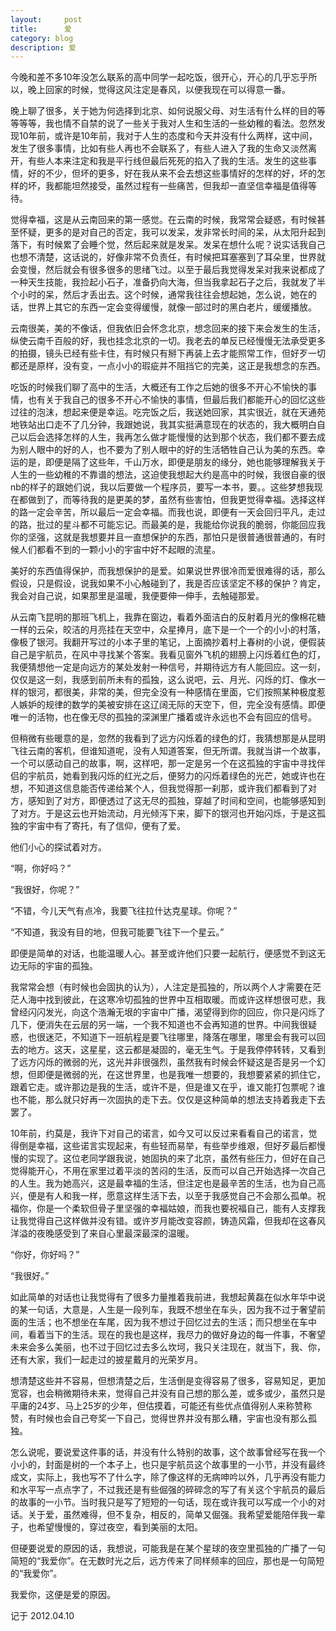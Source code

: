 ```yaml
---
layout:     post
title:      爱
category: blog
description: 爱
---
```

今晚和差不多10年没怎么联系的高中同学一起吃饭，很开心，开心的几乎忘乎所以，晚上回家的时候，觉得这风注定是春风，以便我现在可以得意一番。

晚上聊了很多，关于她为何选择到北京、如何说服父母、对生活有什么样的目的等等等等，我也情不自禁的说了一些关于我对人生和生活的一些幼稚的看法。忽然发现10年前，或许是10年前，我对于人生的态度和今天并没有什么两样，这中间，发生了很多事情，比如有些人再也不会联系了，有些人进入了我的生命又淡然离开，有些人本来注定和我是平行线但最后死死的掐入了我的生活。发生的这些事情，好的不少，但坏的更多，好在我从来不会去想这些事情好的怎样的好，坏的怎样的坏，我都能坦然接受，虽然过程有一些痛苦，但我却一直坚信幸福是值得等待。

觉得幸福，这是从云南回来的第一感觉。在云南的时候，我常常会疑惑，有时候甚至怀疑，更多的是对自己的否定，我可以发呆，发非常长时间的呆，从太阳升起到落下，有时候累了会睡个觉，然后起来就是发呆。发呆在想什么呢？说实话我自己也想不清楚，这话说的，好像非常不负责任，有时候把耳塞塞到了耳朵里，世界就会变慢，然后就会有很多很多的思绪飞过。以至于最后我觉得发呆对我来说都成了一种天生技能，我捡起小石子，准备扔向大海，但当我拿起石子之后，我就发了半个小时的呆，然后才丢出去。这个时候，通常我往往会想起她，怎么说，她在的话，世界上其它的东西一定会变得缓慢，就像一部过时的黑白老片，缓缓播放。

云南很美，美的不像话，但我依旧会怀念北京，想念回来的接下来会发生的生活，纵使云南千百般的好，我也挂念北京的一切。我老去的单反已经慢慢无法承受更多的拍摄，镜头已经有些卡住，有时候只有掰下再装上去才能照常工作，但好歹一切都还是原样，没有变，一点小小的瑕疵并不阻挡它的完美，这正是我想念的东西。

吃饭的时候我们聊了高中的生活，大概还有工作之后她的很多不开心不愉快的事情，也有关于我自己的很多不开心不愉快的事情，但最后我们都能开心的回忆这些过往的泡沫，想起来便是幸运。吃完饭之后，我送她回家，其实很近，就在天通苑地铁站出口走不了几分钟，我跟她说，我其实挺满意现在的状态的，我大概明白自己以后会选择怎样的人生，我再怎么做才能慢慢的达到那个状态，我们都不要去成为别人眼中的好的人，也不要为了别人眼中的好的生活牺牲自己认为美的东西。幸运的是，即便是隔了这些年，千山万水，即便是朋友的缘分，她也能够理解我关于人生的一些幼稚的不靠谱的想法，这迫使我想起大约是高中的时候，我很自豪的很nb的样子的跟她们说，我以后要做一个程序员，要写一本书，要。。这些梦想我现在都做到了，而等待我的是更美的梦，虽然有些害怕，但我更觉得幸福。选择这样的路一定会辛苦，所以最后一定会幸福。而我也说，即便有一天会回归平凡，走过的路，批过的星斗都不可能忘记。而最美的是，我能给你说我的脆弱，你能回应我你的坚强，这就是我想要并且一直想保护的东西，那怕只是很普通很普通的，有时候人们都看不到的一颗小小的宇宙中好不起眼的流星。

美好的东西值得保护，而我想保护的是爱。如果说世界很冷而爱很难得的话，那么假设，只是假设，说我如果不小心触碰到了，我是否应该坚定不移的保护？肯定，我会对自己说，如果那里是温暖，我便要伸一伸手，去触碰那爱。

从云南飞昆明的那班飞机上，我靠在窗边，看着外面洁白的反射着月光的像棉花糖一样的云朵，皎洁的月亮挂在天空中，众星捧月，底下是一个一个的小小的村落，像极了银河。我翻开写过的小本子里的笔记，上面摘抄着村上春树的小说，便假装自己是宇航员，在风中寻找某个答案。我看见窗外飞机的翅膀上闪烁着红色的灯，我便猜想他一定是向远方的某处发射一种信号，并期待远方有人能回应。这一刻，仅仅是这一刻，我感到前所未有的孤独，这么说吧，云、月光、闪烁的灯、像水一样的银河，都很美，非常的美，但完全没有一种感情在里面，它们按照某种极度惹人嫉妒的规律的数学的美被安排在这辽阔无际的天空下，但，完全没有感情。即便唯一的活物，也在像无尽的孤独的深渊里广播着或许永远也不会有回应的信号。

但稍微有些暖意的是，忽然的我看到了远方闪烁着的绿色的灯，我猜想那是从昆明飞往云南的客机，但谁知道呢，没有人知道答案，但无所谓。我就当讲一个故事，一个可以感动自己的故事，啊，这样吧，那一定是另一个在这孤独的宇宙中寻找伴侣的宇航员，她看到我闪烁的红光之后，便努力的闪烁着绿色的光芒，她或许也在想，不知道这信息能否传递给某个人，但我觉得那一刹那，或许我们都看到了对方，感知到了对方，即便透过了这无尽的孤独，穿越了时间和空间，也能够感知到了对方。于是这云也开始流动，月光倾泻下来，脚下的银河也开始闪烁，于是这孤独的宇宙中有了寄托，有了信仰，便有了爱。

他们小心的探试着对方。

“啊，你好吗？”

“我很好，你呢？”

“不错，今儿天气有点冷，我要飞往拉什达克星球。你呢？”

“不知道，我没有目的地，但我可能要飞往下一个星云。”

即便是简单的对话，也能温暖人心。甚至或许他们只要一起航行，便感觉不到这无边无际的宇宙的孤独。

我常常会想（有时候也会固执的认为），人注定是孤独的，所以两个人才需要在茫茫人海中找到彼此，在这寒冷切孤独的世界中互相取暖。而或许这样想很可悲，我曾经闪闪发光，向这个浩瀚无垠的宇宙中广播，渴望得到你的回应，你只是闪烁了几下，便消失在云层的另一端，一个我不知道也不会再知道的世界。中间我很疑惑，也很迷茫，不知道下一班航程是要飞往哪里，降落在哪里，哪里会有我可以回去的地方。这天，这星星，这云都是凝固的，毫无生气。于是我停停转转，又看到了远方闪烁的微弱的光，这光并非很强烈，虽然我有时候会怀疑这是否是另一个幻想，但即便是微弱的光，在这世界里，也是我唯一想要的，我想要紧紧的抓住它，跟着它走。或许那边是我的生活，或许不是，但是谁又在乎，谁又能打包票呢？谁也不能，那么就只好再一次固执的走下去。仅仅是这种简单的想法支持着我走下去罢了。

10年前，约莫是，我许下对自己的诺言，如今又可以反过来看看自己的诺言，觉得倒是幸福，这些诺言实现起来，有些轻而易举，有些举步维艰，但好歹最后都慢慢的实现了。这位老同学跟我说，她固执的来了北京，虽然有些压力，但好在自己觉得能开心，不用在家里过着平淡的苦闷的生活，反而可以自己开始选择一次自己的人生。我为她高兴，这是最幸福的生活，但注定也是最辛苦的生活，也为自己高兴，便是有人和我一样，愿意这样生活下去，以至于我感觉自己不会那么孤单。祝福你，你是一个柔软但骨子里坚强的幸福姑娘，而我也要祝福自己，能有人支撑我让我觉得自己这样做并没有错。或许岁月能改变容颜，铸造风霜，但我却在这春风洋溢的夜晚感受到了来自心里最深最深的温暖。

“你好，你好吗？”

“我很好。”

如此简单的对话也让我觉得有了很多力量推着我前进，我想起黄磊在似水年华中说的某一句话，大意是，人生是一段列车，我既不想坐在车头，因为我不过于奢望前面的生活；也不想坐在车尾，因为我不想过于回忆过去的生活；而只想坐在车中间，看着当下的生活。现在的我也是这样，我尽力的做好身边的每一件事，不奢望未来会多么美丽，也不过于回忆过去多么坎坷，我只关注现在，就当下，我、你，还有大家，我们一起走过的披星戴月的光荣岁月。

想清楚这些并不容易，但想清楚之后，生活倒是变得容易了很多，容易知足，更加宽容，也会稍微期待未来，觉得自己并没有自己想的那么差，或多或少，虽然只是平庸的24岁、马上25岁的少年，但估摸着，可能还有些优点值得别人来称赞称赞，有时候也会自己夸奖一下自己，觉得世界并没有那么糟，宇宙也没有那么孤独。

怎么说呢，要说爱这件事的话，并没有什么特别的故事，这个故事曾经写在我一个小小的，封面是树的一个本子上，也只是宇航员这个故事里的一小节，并没有最终成文，实际上，我也写不了什么字，除了像这样的无病呻吟以外，几乎再没有能力和水平写一点点字了，不过我还是有些倔强的碎碎念的写了有关这个宇航员的最后的故事的一小节。当时我只是写了短短的一句话，现在或许我可以写成一个小的对话。关于爱，虽然难得，但不复杂，相反的，简单又倔强。我希望爱能陪伴我一辈子，也希望慢慢的，穿过夜空，看到美丽的太阳。

但硬要说爱的原因的话，我想说，可能我是在某个星球的夜空里孤独的广播了一句简短的“我爱你”。在无数时光之后，远方传来了同样频率的回应，那也是一句简短的“我爱你”。

我爱你，这便是爱的原因。

记于 2012.04.10
